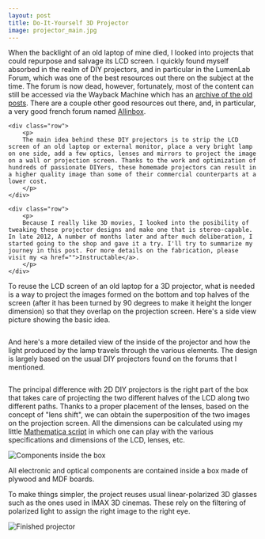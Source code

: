 ```yaml
---
layout: post
title: Do-It-Yourself 3D Projector
image: projector_main.jpg
---
```

<div class="well">
	<div class="row">
		<p>
		When the backlight of an old laptop of mine died, I looked into projects that could repurpose and salvage its LCD screen. I quickly found myself absorbed in the realm of DIY projectors, and in particular in the LumenLab Forum, which was one of the best resources out there on the subject at the time. The forum is now dead, however, fortunately, most of the content can still be accessed via the Wayback Machine which has an <a href="https://web.archive.org/web/20120309041922/http://www.lumenlab.com/forums/index.php?showforum=29">archive of the old posts</a>. There are a couple other good resources out there, and, in particular, a very good french forum named <a href="www.allinbox.com">Allinbox</a>. 
		</p>
	</div>

	<div class="row">
		<p>
		The main idea behind these DIY projectors is to strip the LCD screen of an old laptop or external monitor, place a very bright lamp on one side, add a few optics, lenses and mirrors to project the image on a wall or projection screen. Thanks to the work and optimization of hundreds of passionate DIYers, these homemade projectors can result in a higher quality image than some of their commercial counterparts at a lower cost.
		</p>
	</div>

	<div class="row">
		<p>
		Because I really like 3D movies, I looked into the posibility of tweaking these projector designs and make one that is stereo-capable. In late 2012, A number of months later and after much deliberation, I started going to the shop and gave it a try. I'll try to summarize my journey in this post. For more details on the fabrication, please visit my <a href="">Instructable</a>.
		</p>
	</div>
</div>

<div class="row">
	<p>
	To reuse the LCD screen of an old laptop for a 3D projector, what is needed is a way to project the images formed on the bottom and top halves of the screen (after it has been turned by 90 degrees to make it height the longer dimension) so that they overlap on the projection screen. Here's a side view picture showing the basic idea.
	</p>
</div>

<div class="row">
	<img src="{{ site.url }}/assets/img/projector_overlap.jpg" class="img-responsive" alt="" class="img-rounded">
</div>

<div class="row">
	<p>
	And here's a more detailed view of the inside of the projector and how the light produced by the lamp travels through the various elements. The design is largely based on the usual DIY projectors found on the forums that I mentioned.
	</p>
</div>

<div class="row">
	<img src="{{ site.url }}/assets/img/projector_sideview.jpg" class="img-responsive" alt="" class="img-rounded">
</div>

<div class="row">
	<p>
	The principal difference with 2D DIY projectors is the right part of the box that takes care of projecting the two different halves of the LCD along two different paths. Thanks to a proper placement of the lenses, based on the concept of "lens shift", we can obtain the superposition of the two images on the projection screen. All the dimensions can be calculated using my little <a href="{{ site.url }}/projector/">Mathematica script</a> in which one can play with the various specifications and dimensions of the LCD, lenses, etc.
	</p>
</div>

<div class="row">
	<div class="col-md-6">
		<img src="{{ site.url }}/assets/img/projector_inside.jpg" class="img-responsive" alt="Components inside the box" class="img-rounded">
	</div>
	<div class="col-md-6">
		<p>
			All electronic and optical components are contained inside a box made of plywood and MDF boards.
		</p>
	</div>
</div>

<div class="row">
	<p>
		To make things simpler, the project reuses usual linear-polarized 3D glasses such as the ones used in IMAX 3D cinemas. These rely on the filtering of polarized light to assign the right image to the right eye. 
	</p>
</div>

<div class="row">
	<img src="{{ site.url }}/assets/img/projector_main.jpg" class="img-responsive" alt="Finished projector" class="img-rounded">
</div>